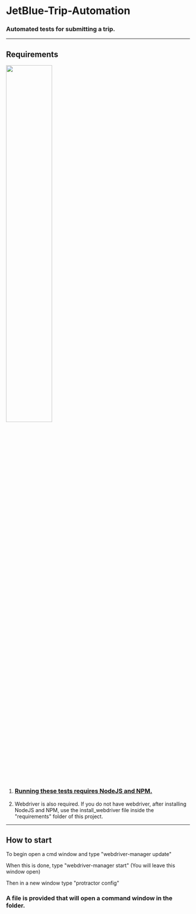 # JetBlue-Trip-Automation
### Automated tests for submitting a trip.

---

## Requirements

<img src="https://nodejs.org/static/images/logos/nodejs-new-pantone-black.png" width="50%" height="50%">

1. ### [Running these tests requires NodeJS and NPM.](https://nodejs.org/en/)

2. Webdriver is also required.  If you do not have webdriver, after installing NodeJS and NPM, use the install_webdriver file inside the "requirements" folder of this project.

---

## How to start

To begin open a cmd window and type "webdriver-manager update"

When this is done, type "webdriver-manager start" (You will leave this window open)

Then in a new window type "protractor config"

### A file is provided that will open a command window in the folder.


